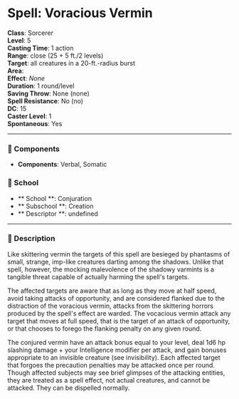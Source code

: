 
# Spell: Voracious Vermin
**Class**: Sorcerer  
**Level**: 5  
**Casting Time**: 1 action  
**Range**: close (25 + 5 ft./2 levels)  
**Target**: all creatures in a 20-ft.-radius burst  
**Area**:   
**Effect**: _None_  
**Duration**: 1 round/level  
**Saving Throw**: None (none)  
**Spell Resistance**: No (no)  
**DC**: 15  
**Caster Level**: 1  
**Spontaneous**: Yes

---

### 🔮 Components
- **Components**: Verbal, Somatic

### 🏫 School
- ** School **: Conjuration
- ** Subschool **: Creation
- ** Descriptor **: undefined
---

### 📜 Description
Like skittering vermin the targets of this spell are besieged by phantasms of small, strange, imp-like creatures darting among the shadows. Unlike that spell, however, the mocking malevolence of the shadowy varmints is a tangible threat capable of actually harming the spell's targets.

The affected targets are aware that as long as they move at half speed, avoid taking attacks of opportunity, and are considered flanked due to the distraction of the voracious vermin, attacks from the skittering horrors produced by the spell's effect are warded. The vocacious vermin attack any target that moves at full speed, that is the target of an attack of opportunity, or that chooses to forego the flanking penalty on any given round.

The conjured vermin have an attack bonus equal to your level, deal 1d6 hp slashing damage + your Intelligence modifier per attack, and gain bonuses appropriate to an invisible creature (see invisibility). Each affected target that forgoes the precaution penalties may be attacked once per round. Though affected subjects may see brief glimpses of the attacking entities, they are treated as a spell effect, not actual creatures, and cannot be attacked. They can be dispelled normally.
